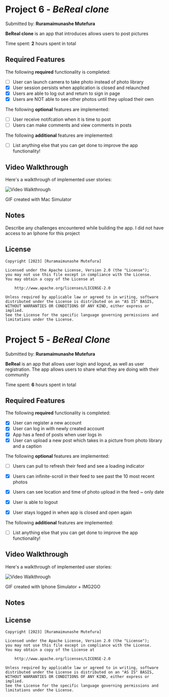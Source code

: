 # Project 6 - *BeReal clone*

Submitted by: **Ruramaimunashe Mutefura**

**BeReal clone** is an app that introduces allows users to post pictures

Time spent: **2** hours spent in total

## Required Features

The following **required** functionality is completed:

- [ ] User can launch camera to take photo instead of photo library
- [x] User session persists when application is closed and relaunched
- [x] Users are able to log out and return to sign in page
- [x] Users are NOT able to see other photos until they upload their own	
 
The following **optional** features are implemented:

- [ ] User receive notifcation when it is time to post
- [ ] Users can make comments and view comments in posts	

The following **additional** features are implemented:

- [ ] List anything else that you can get done to improve the app functionality!

## Video Walkthrough

Here's a walkthrough of implemented user stories:

<img src='https://github.com/Rura-M/beReal-clone-cp/blob/main/lab_51/Simulator%20Screen%20Recording%20-%20iPhone%2014%20Pro%20-%202023-03-29%20at%2022.50.33.gif' title='Video Walkthrough' width='' alt='Video Walkthrough' />

<!-- Replace this with whatever GIF tool you used! -->
GIF created with Mac Simulator
<!-- Recommended tools:
[Kap](https://getkap.co/) for macOS
[ScreenToGif](https://www.screentogif.com/) for Windows
[peek](https://github.com/phw/peek) for Linux. -->

## Notes

Describe any challenges encountered while building the app.
I did not have access to an Iphone for this project

## License

    Copyright [2023] [Ruramaimunashe Mutefura]

    Licensed under the Apache License, Version 2.0 (the "License");
    you may not use this file except in compliance with the License.
    You may obtain a copy of the License at

        http://www.apache.org/licenses/LICENSE-2.0

    Unless required by applicable law or agreed to in writing, software
    distributed under the License is distributed on an "AS IS" BASIS,
    WITHOUT WARRANTIES OR CONDITIONS OF ANY KIND, either express or implied.
    See the License for the specific language governing permissions and
    limitations under the License.



# Project 5 - *BeReal Clone*

Submitted by: **Ruramaimunashe Mutefura**

**BeReal** is an app that allows user login and logout, as well as user registration. The app allows users to share what they are doing with their community

Time spent: **6** hours spent in total

## Required Features

The following **required** functionality is completed:

- [x] User can register a new account
- [x] User can log in with newly created account
- [x] App has a feed of posts when user logs in
- [x] User can upload a new post which takes in a picture from photo library and a caption	
 
The following **optional** features are implemented:

- [ ] Users can pull to refresh their feed and see a loading indicator
- [x] Users can infinite-scroll in their feed to see past the 10 most recent photos
- [x] Users can see location and time of photo upload in the feed	~ only date
- [x] User is able to logout
- [x] User stays logged in when app is closed and open again	


The following **additional** features are implemented:

- [ ] List anything else that you can get done to improve the app functionality!

## Video Walkthrough

Here's a walkthrough of implemented user stories:

<img src='https://github.com/Rura-M/beReal-clone-cp/blob/main/lab_51/Untitled%20(1).gif' title='Video Walkthrough' width='' alt='Video Walkthrough' />

<!-- Replace this with whatever GIF tool you used! -->
GIF created with Iphone Simulator + IMG2GO
<!-- Recommended tools:
[Kap](https://getkap.co/) for macOS
[ScreenToGif](https://www.screentogif.com/) for Windows
[peek](https://github.com/phw/peek) for Linux. -->

## Notes

## License

    Copyright [2023] [Ruramaimunashe Mutefura]

    Licensed under the Apache License, Version 2.0 (the "License");
    you may not use this file except in compliance with the License.
    You may obtain a copy of the License at

        http://www.apache.org/licenses/LICENSE-2.0

    Unless required by applicable law or agreed to in writing, software
    distributed under the License is distributed on an "AS IS" BASIS,
    WITHOUT WARRANTIES OR CONDITIONS OF ANY KIND, either express or implied.
    See the License for the specific language governing permissions and
    limitations under the License.
